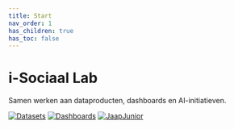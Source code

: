 ```yaml
---
title: Start
nav_order: 1
has_children: true
has_toc: false
---
```


# i-Sociaal Lab

Samen werken aan dataproducten, dashboards en AI-initiatieven.

[![Datasets](https://img.shields.io/badge/Datasets-blue?style=for-the-badge)](./datasets)
[![Dashboards](https://img.shields.io/badge/Dashboards-green?style=for-the-badge)](./dashboards)
[![JaapJunior](https://img.shields.io/badge/JaapJunior-purple?style=for-the-badge)](./jaapjunior)
